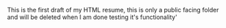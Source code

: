 This is the first draft of my HTML resume, this is only a public facing folder and will be deleted when I am done testing it's functionality'
